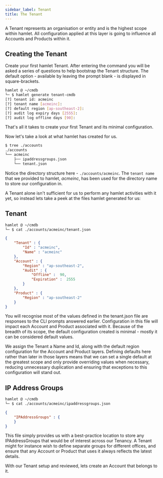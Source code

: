 ```yaml
---
sidebar_label: Tenant
title: The Tenant
---
```


A Tenant represents an organisation or entity and is the highest scope within hamlet. All configuration applied at this layer is going to influence all Accounts and Products within it.

## Creating the Tenant

Create your first hamlet Tenant. After entering the command you will be asked a series of questions to help bootstrap the Tenant structure. The default option - available by leaving the prompt blank - is displayed in square-brackets.

```bash
hamlet @ ~/cmdb
└─ $ hamlet generate tenant-cmdb
[?] tenant id: acmeinc
[?] tenant name [acmeinc]:
[?] default region [ap-southeast-2]:
[?] audit log expiry days [2555]:
[?] audit log offline days [90]:
```

That's all it takes to create your first Tenant and its minimal configuration.

Now let's take a look at what hamlet has created for us.

```bash
$ tree ./accounts
./accounts
└── acmeinc
    ├── ipaddressgroups.json
    └── tenant.json
```

Notice the directory structure here - `./accounts/acmeinc`. The `tenant name` that we provided to hamlet, _acmeinc_, has been used for the directory name to store our configuration in.

A Tenant alone isn't sufficient for us to perform any hamlet activities with it yet, so instead lets take a peek at the files hamlet generated for us:

## Tenant

```bash
hamlet @ ~/cmdb
└─ $ cat ./accounts/acmeinc/tenant.json
```

```json
{
    "Tenant" : {
        "Id" : "acmeinc",
        "Name" : "acmeinc"
    },
    "Account" : {
        "Region" : "ap-southeast-2",
        "Audit" : {
            "Offline" :  90,
            "Expiration" :  2555
        }
    },
    "Product" : {
        "Region" : "ap-southeast-2"
    }
}
```

You will recognise most of the values defined in the tenant.json file are responses to the CLI prompts answered earlier. Configuration in this file will impact each Account and Product associated with it. Because of the breadth of its scope, the default configuration created is minimal - mostly it can be considered default values.

We assign the Tenant a Name and Id, along with the default region configuration for the Account and Product layers. Defining defaults here rather than later in those layers means that we can set a single default at the greatest scope and only provide overriding values when necessary, reducing unnecessary duplication and ensuring that exceptions to this configuration will stand out.

## IP Address Groups

```bash
hamlet @ ~/cmdb
└─ $ cat ./accounts/acmeinc/ipaddressgroups.json
```

```json
{
    "IPAddressGroups" : {
    }
}
```

This file simply provides us with a best-practice location to store any IPAddressGroups that would be of interest across our Tenancy. A Tenant might for instance wish to define separate groups for different offices, and ensure that any Account or Product that uses it always reflects the latest details.

With our Tenant setup and reviewed, lets create an Account that belongs to it.
